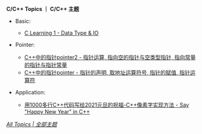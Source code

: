 **C/C++ Topics ｜ C/C++ 主题**

* Basic:
  * [C Learning 1 - Data Type & IO](http://ultrafish.cn/2022/12/22/c-learning-1/)

* Pointer:
  * [C++中的指针pointer2 - 指针运算, 指向空的指针与空类型指针, 指向常量的指针与指针常量](http://ultrafish.cn/2020/12/06/cpp-pointer2/)
  * [C++中的指针pointer - 指针的声明, 取地址运算符号, 指针的赋值, 指针运算符](http://ultrafish.cn/2020/10/25/cpp-pointer/)

* Application:
  * [用1000多行C++代码写给2021元旦的祝福-C++像素字实现方法 - Say "Happy New Year" in C++](https://ultrafish.cn/2021/01/02/1kcpphny/)

[*All Topics | 全部主题*](https://ultrafish.cn/topics/#/)